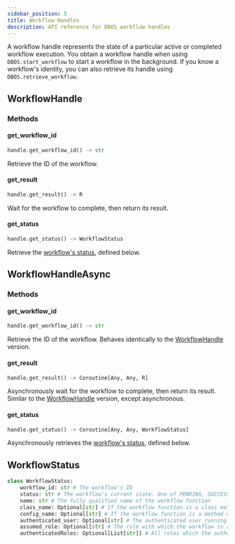 ```yaml
---
sidebar_position: 5
title: Workflow Handles
description: API reference for DBOS workflow handles
---
```


A workflow handle represents the state of a particular active or completed workflow execution.
You obtain a workflow handle when using `DBOS.start_workflow` to start a workflow in the background.
If you know a workflow's identity, you can also retrieve its handle using `DBOS.retrieve_workflow`.

## WorkflowHandle

### Methods

#### get_workflow_id

```python
handle.get_workflow_id() -> str
```

Retrieve the ID of the workflow.

#### get_result

```python
handle.get_result() -> R
```

Wait for the workflow to complete, then return its result.

#### get_status

```python
handle.get_status() -> WorkflowStatus
```

Retrieve the [workflow's status](#workflowstatus), defined below.


## WorkflowHandleAsync

### Methods

#### get_workflow_id

```python
handle.get_workflow_id() -> str
```

Retrieve the ID of the workflow. Behaves identically to the [WorkflowHandle](#workflowhandle) version.

#### get_result

```python
handle.get_result() -> Coroutine[Any, Any, R]
```

Asynchronously wait for the workflow to complete, then return its result. Similar to the [WorkflowHandle](#workflowhandle) version, except asynchronous.

#### get_status

```python
handle.get_status() -> Coroutine[Any, Any, WorkflowStatus]
```

Asynchronously retrieves the [workflow's status](#workflowstatus), defined below.

## WorkflowStatus

```python
class WorkflowStatus:
    workflow_id: str # The workflow's ID
    status: str # The workflow's current state. One of PENDING, SUCCESS, ERROR, RETRIES_EXCEEDED, or CANCELLED
    name: str # The fully qualified name of the workflow function
    class_name: Optional[str] # If the workflow function is a class method, the name of the class
    config_name: Optional[str] # If the workflow function is a method of a configured class, the name of the class configuration
    authenticated_user: Optional[str] # The authenticated user running the workflow
    assumed_role: Optional[str] # The role with which the workflow is run
    authenticatedRoles: Optional[List[str]] # All roles which the authenticated user could assume
```